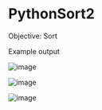 # PythonSort2

Objective:
Sort

Example output

![image](https://user-images.githubusercontent.com/97081479/183235505-a543afc8-9b4d-4f1f-82e5-1ea21da31b3a.png)

![image](https://user-images.githubusercontent.com/97081479/183235524-483abdd1-e3a3-49e2-925f-9932f5e18cb2.png)

![image](https://user-images.githubusercontent.com/97081479/183235543-4f64f1ea-50c5-4c55-af97-a265d3baca4c.png)
